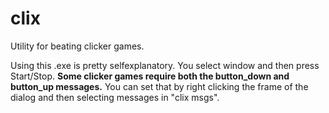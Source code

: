 # clix
Utility for beating clicker games.

Using this .exe is pretty selfexplanatory. You select window and then press Start/Stop. **Some clicker games require both the button_down and button_up messages.** You can set that by right clicking the frame of the dialog and then selecting messages in "clix msgs".
